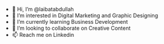 - 👋 Hi, I’m @laibatabdullah
- 👀 I’m interested in Digital Marketing and Graphic Designing
- 🌱 I’m currently learning Business Development
- 💞️ I’m looking to collaborate on Creative Content
- 📫 Reach me on Linkedin

<!---
laibatabdullah/laibatabdullah is a ✨ special ✨ repository because its `README.md` (this file) appears on your GitHub profile.
You can click the Preview link to take a look at your changes.
--->
